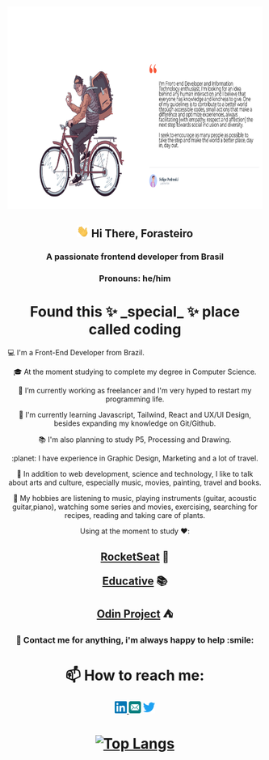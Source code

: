 <align align="center">
<img alt="Working" title="Desk" src="/assets/frame02.png" width="800px" height="400" />
</a>

<h2 align="center">
 <img src="/assets/hello.gif" width="24" height="24"> Hi There, Forasteiro
</h2>

<h3 align="center">
A passionate frontend developer from Brasil
</h3>



<h3 align="center">Pronouns: he/him</h3>



<h1 align="center">
Found this ✨ _special_ ✨ place called coding 
</h1


💻 I'm a Front-End Developer from Brazil.

🎓 At the moment studying to complete my degree in Computer Science.

🔭 I’m currently working as freelancer and I'm very hyped to restart my programming life.

📖 I'm currently learning Javascript, Tailwind, React and UX/UI Design, besides expanding my knowledge on Git/Github.

📚 I'm also planning to study P5, Processing and Drawing.

:planet: I have experience in Graphic Design, Marketing and a lot of travel.

💬 In addition to web development, science and technology, I like to talk about arts and culture, especially music, movies, painting, travel and books.

🎉 My hobbies are listening to music, playing instruments (guitar, acoustic guitar,piano), watching some series and movies, exercising, searching for recipes, reading and taking care of plants.

Using at the moment to study :heart::
<h2 align="center">

[RocketSeat](https://www.rocketseat.com.br) :rocket:

[Educative](https://educative.com) :books: 

[Odin Project](https://theodinproject.com) :tent:
</h2>
<h3 align="center">
💬 Contact me for anything, i'm always happy to help    :smile:
</h3>
<h1 align="center">
                    📫 How to reach me: 
</h1>



<h3 align="center">
<span >
<a href="https://www.linkedin.com/in/felipe-santos-poch-61226684/">
<img alt="" src="assets/linkedin.svg" width="24x" height="24px"></img>
</a>
<a mailto="fpedruski@icloud.com">
<img alt="" src="assets/email.svg" width="24px" height="24px"/></img>
</a>
<a href="https://twitter.com/Felipe-Pedruski">
<img alt="" src="assets/twitter.svg" width="24px" height="24px"/></img>
</a>

</span>
</h3>



<h1 align="center">

[![Top Langs](https://github-readme-stats.vercel.app/api/top-langs/?username=fpedruski&layout=compact)](https://github.com/anuraghazra/github-readme-stats)

</h1>


